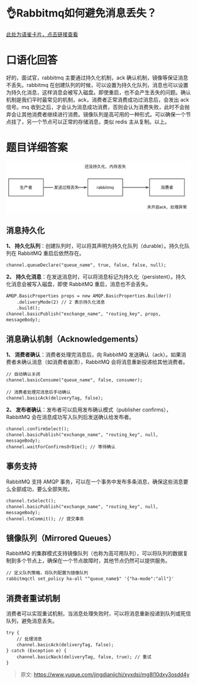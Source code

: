 # 👌Rabbitmq如何避免消息丢失？

[此处为语雀卡片，点击链接查看](https://www.yuque.com/jingdianjichi/xyxdsi/mg8l10dxy3osdd4y#y7DCO)

# 口语化回答
好的，面试官，rabbitmq 主要通过持久化机制，ack 确认机制，镜像等保证消息不丢失。rabbitmq 在创建队列的时候，可以设置为持久化队列，消息也可以设置为持久化消息，这样消息会被写入磁盘。即使重启，也不会产生丢失的问题。确认机制是我们平时最常见的机制，ack，消费者正常消费成功过消息后，会发出 ack 信号。mq 收到之后，才会认为消息成功消费，否则会认为消费失败，此时不会抛弃会让其他消费者继续进行消费。镜像队列是高可用的一种形式。可以确保一个节点挂了，另一个节点可以正常的存储消息，类似 redis 主从复制。以上。



# 题目详细答案
![画板](./img/vjTotEk3xWueFl6z/1723800559992-1831714b-85cf-476a-9e85-bb39282f0e8b-166470.jpeg)

## 消息持久化
**1、 持久化队列**：创建队列时，可以将其声明为持久化队列（durable）。持久化队列在 RabbitMQ 重启后依然存在。

```plain
channel.queueDeclare("queue_name", true, false, false, null);
```

**2、 持久化消息**：在发送消息时，可以将消息标记为持久化（persistent）。持久化消息会被写入磁盘，即使 RabbitMQ 重启，消息也不会丢失。

```plain
AMQP.BasicProperties props = new AMQP.BasicProperties.Builder()
    .deliveryMode(2) // 2 表示持久化消息
    .build();
channel.basicPublish("exchange_name", "routing_key", props, messageBody);
```

## 消息确认机制（Acknowledgements）
**1、 消费者确认**：消费者处理完消息后，向 RabbitMQ 发送确认（ack）。如果消费者未确认消息（如消费者崩溃），RabbitMQ 会将消息重新投递给其他消费者。

```plain
// 自动确认关闭
channel.basicConsume("queue_name", false, consumer);

// 消费者处理完消息后手动确认
channel.basicAck(deliveryTag, false);
```

**2、 发布者确认**：发布者可以启用发布确认模式（publisher confirms），RabbitMQ 会在消息成功写入队列后发送确认给发布者。

```plain
channel.confirmSelect();
channel.basicPublish("exchange_name", "routing_key", null, messageBody);
channel.waitForConfirmsOrDie(); // 等待确认
```

## 事务支持
RabbitMQ 支持 AMQP 事务，可以在一个事务中发布多条消息，确保这些消息要么全部成功，要么全部失败。

```plain
channel.txSelect();
channel.basicPublish("exchange_name", "routing_key", null, messageBody);
channel.txCommit(); // 提交事务
```

## 镜像队列（Mirrored Queues）
RabbitMQ 的集群模式支持镜像队列（也称为高可用队列），可以将队列的数据复制到多个节点上，确保在一个节点故障时，其他节点仍然可以提供服务。

```plain
// 定义队列策略，将队列配置为镜像队列
rabbitmqctl set_policy ha-all "^queue_name$" '{"ha-mode":"all"}'
```

## 消费者重试机制
消费者可以实现重试机制，当消息处理失败时，可以将消息重新投递到队列或死信队列，避免消息丢失。

```plain
try {
    // 处理消息
    channel.basicAck(deliveryTag, false);
} catch (Exception e) {
    channel.basicNack(deliveryTag, false, true); // 重试
}
```



> 原文: <https://www.yuque.com/jingdianjichi/xyxdsi/mg8l10dxy3osdd4y>